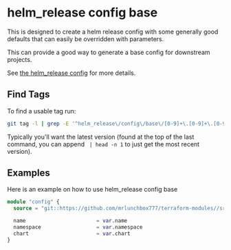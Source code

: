 # helm_release config base

This is designed to create a helm release config with some generally good defaults that can easily be overridden with parameters.

This can provide a good way to generate a base config for downstream projects.

See [the helm_release config](/src/helm_release/config/README.md) for more details.

## Find Tags

To find a usable tag run:

```bash
git tag -l | grep -E '^helm_release\/config\/base\/[0-9]+\.[0-9]+\.[0-9]+$' | sort -r
```

Typically you'll want the latest version (found at the top of the last command, you can append ` | head -n 1` to just get the most recent version).


## Examples

Here is an example on how to use helm_release config base

```terraform
module "config" {
  source = "git::https://github.com/mrlunchbox777/terraform-modules//src/helm_release/config/base?ref=helm_release/config/base/999.999.999"

  name                       = var.name
  namespace                  = var.namespace
  chart                      = var.chart
}
```
